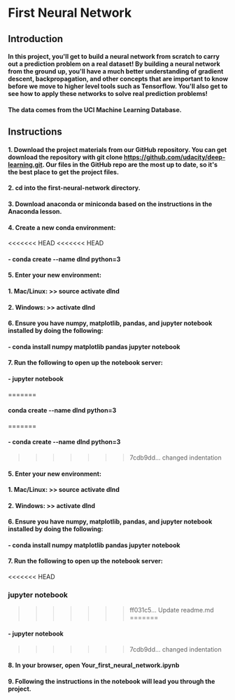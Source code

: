 # First Neural Network
## Introduction
#### In this project, you'll get to build a neural network from scratch to carry out a prediction problem on a real dataset! By building a neural network from the ground up, you'll have a much better understanding of gradient descent, backpropagation, and other concepts that are important to know before we move to higher level tools such as Tensorflow. You'll also get to see how to apply these networks to solve real prediction problems!

#### The data comes from the UCI Machine Learning Database.

## Instructions
#### 1. Download the project materials from our GitHub repository. You can get download the repository with git clone https://github.com/udacity/deep-learning.git. Our files in the GitHub repo are the most up to date, so it's the best place to get the project files.
#### 2. cd into the first-neural-network directory.
#### 3. Download anaconda or miniconda based on the instructions in the Anaconda lesson.
#### 4. Create a new conda environment:
<<<<<<< HEAD
<<<<<<< HEAD
#### 	- conda create --name dlnd python=3
#### 5. Enter your new environment:
#### 		1. Mac/Linux: >> source activate dlnd
#### 		2. Windows: >> activate dlnd
#### 6. Ensure you have numpy, matplotlib, pandas, and jupyter notebook installed by doing the following:
#### 	- conda install numpy matplotlib pandas jupyter notebook
#### 7. Run the following to open up the notebook server:
#### 	- jupyter notebook
=======
#### 	conda create --name dlnd python=3
=======
#### 	- conda create --name dlnd python=3
>>>>>>> 7cdb9dd... changed indentation
#### 5. Enter your new environment:
#### 		1. Mac/Linux: >> source activate dlnd
#### 		2. Windows: >> activate dlnd
#### 6. Ensure you have numpy, matplotlib, pandas, and jupyter notebook installed by doing the following:
#### 	- conda install numpy matplotlib pandas jupyter notebook
#### 7. Run the following to open up the notebook server:
<<<<<<< HEAD
### 	jupyter notebook
>>>>>>> ff031c5... Update readme.md
=======
#### 	- jupyter notebook
>>>>>>> 7cdb9dd... changed indentation
#### 8. In your browser, open Your_first_neural_network.ipynb
#### 9. Following the instructions in the notebook will lead you through the project.

